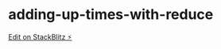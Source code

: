 # adding-up-times-with-reduce

[Edit on StackBlitz ⚡️](https://stackblitz.com/edit/web-platform-3qw3w6)
